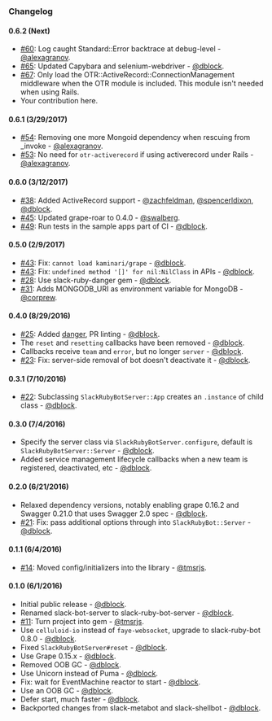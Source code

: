 ### Changelog

#### 0.6.2 (Next)

* [#60](https://github.com/slack-ruby/slack-ruby-bot-server/pull/60): Log caught Standard::Error backtrace at debug-level - [@alexagranov](https://github.com/alexagranov).
* [#65](https://github.com/slack-ruby/slack-ruby-bot-server/pull/65): Updated Capybara and selenium-webdriver - [@dblock](https://github.com/dblock).
* [#67](https://github.com/slack-ruby/slack-ruby-bot-server/pull/67): Only load the OTR::ActiveRecord::ConnectionManagement middleware when the OTR module is included. This module isn't needed when using Rails.
* Your contribution here.

#### 0.6.1 (3/29/2017)

* [#54](https://github.com/slack-ruby/slack-ruby-bot-server/pull/54): Removing one more Mongoid dependency when rescuing from _invoke - [@alexagranov](https://github.com/alexagranov).
* [#53](https://github.com/slack-ruby/slack-ruby-bot-server/pull/53): No need for `otr-activerecord` if using activerecord under Rails - [@alexagranov](https://github.com/alexagranov).

#### 0.6.0 (3/12/2017)

* [#38](https://github.com/slack-ruby/slack-ruby-bot-server/issues/7): Added ActiveRecord support - [@zachfeldman](https://github.com/zachfeldman), [@spencerldixon](https://github.com/spencerldixon), [@dblock](https://github.com/dblock).
* [#45](https://github.com/slack-ruby/slack-ruby-bot-server/pull/45): Updated grape-roar to 0.4.0 - [@swalberg](https://github.com/swalberg).
* [#49](https://github.com/slack-ruby/slack-ruby-bot-server/pull/49): Run tests in the sample apps part of CI - [@dblock](https://github.com/dblock).

#### 0.5.0 (2/9/2017)

* [#43](https://github.com/slack-ruby/slack-ruby-bot-server/pull/43): Fix: `cannot load kaminari/grape` - [@dblock](https://github.com/dblock).
* [#43](https://github.com/slack-ruby/slack-ruby-bot-server/pull/43): Fix: `undefined method '[]' for nil:NilClass` in APIs - [@dblock](https://github.com/dblock).
* [#28](https://github.com/slack-ruby/slack-ruby-bot-server/pull/28): Use slack-ruby-danger gem - [@dblock](https://github.com/dblock).
* [#31](https://github.com/slack-ruby/slack-ruby-bot-server/pull/31): Adds MONGODB_URI as environment variable for MongoDB - [@corprew](https://github.com/corprew).

#### 0.4.0 (8/29/2016)

* [#25](https://github.com/slack-ruby/slack-ruby-bot-server/pull/25): Added [danger](http://danger.systems), PR linting - [@dblock](https://github.com/dblock).
* The `reset` and `resetting` callbacks have been removed - [@dblock](https://github.com/dblock).
* Callbacks receive `team` and `error`, but no longer `server` - [@dblock](https://github.com/dblock).
* [#23](https://github.com/slack-ruby/slack-ruby-bot-server/issues/23): Fix: server-side removal of bot doesn't deactivate it - [@dblock](https://github.com/dblock).

#### 0.3.1 (7/10/2016)

* [#22](https://github.com/slack-ruby/slack-ruby-bot-server/issues/22): Subclassing `SlackRubyBotServer::App` creates an `.instance` of child class - [@dblock](https://github.com/dblock).

#### 0.3.0 (7/4/2016)

* Specify the server class via `SlackRubyBotServer.configure`, default is `SlackRubyBotServer::Server` - [@dblock](https://github.com/dblock).
* Added service management lifecycle callbacks when a new team is registered, deactivated, etc - [@dblock](https://github.com/dblock).

#### 0.2.0 (6/21/2016)

* Relaxed dependency versions, notably enabling grape 0.16.2 and Swagger 0.21.0 that uses Swagger 2.0 spec - [@dblock](https://github.com/dblock).
* [#21](https://github.com/slack-ruby/slack-ruby-bot-server/issues/21): Fix: pass additional options through into `SlackRubyBot::Server` - [@dblock](https://github.com/dblock).

#### 0.1.1 (6/4/2016)

* [#14](https://github.com/slack-ruby/slack-ruby-bot-server/pull/14): Moved config/initializers into the library - [@tmsrjs](https://github.com/tmsrjs).

#### 0.1.0 (6/1/2016)

* Initial public release - [@dblock](https://github.com/dblock).
* Renamed slack-bot-server to slack-ruby-bot-server - [@dblock](https://github.com/dblock).
* [#11](https://github.com/slack-ruby/slack-ruby-bot-server/pull/11): Turn project into gem - [@tmsrjs](https://github.com/tmsrjs).
* Use `celluloid-io` instead of `faye-websocket`, upgrade to slack-ruby-bot 0.8.0 - [@dblock](https://github.com/dblock).
* Fixed `SlackRubyBotServer#reset` - [@dblock](https://github.com/dblock).
* Use Grape 0.15.x - [@dblock](https://github.com/dblock).
* Removed OOB GC - [@dblock](https://github.com/dblock).
* Use Unicorn instead of Puma - [@dblock](https://github.com/dblock).
* Fix: wait for EventMachine reactor to start - [@dblock](https://github.com/dblock).
* Use an OOB GC - [@dblock](https://github.com/dblock).
* Defer start, much faster - [@dblock](https://github.com/dblock).
* Backported changes from slack-metabot and slack-shellbot - [@dblock](https://github.com/dblock).
